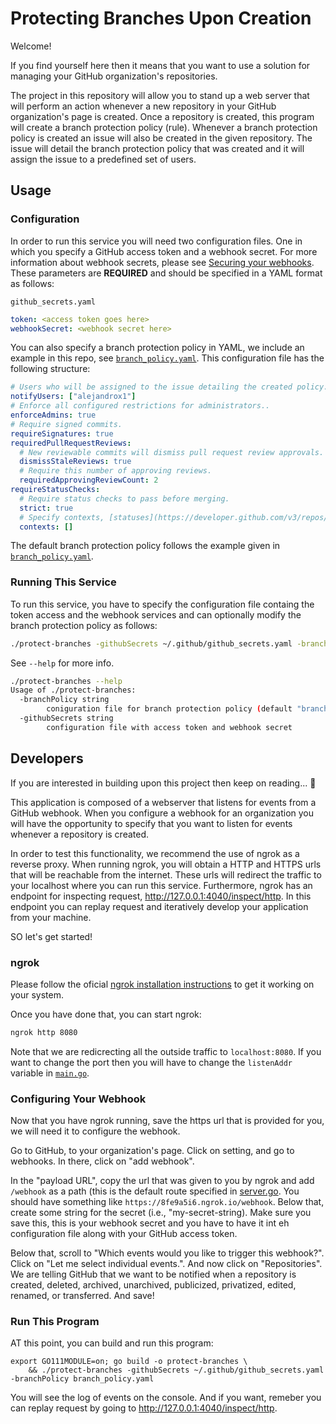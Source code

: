 # Protecting Branches Upon Creation

Welcome!

If you find yourself here then it means that you want to use a solution for
managing your GitHub organization's repositories.

The project in this repository will allow you to stand up a web server that will
perform an action whenever a new repository in your GitHub organization's page
is created.
Once a repository is created, this program will create a branch protection
policy (rule).
Whenever a branch protection policy is created an issue will also be created in
the given repository.
The issue will detail the branch protection policy that was created and it will
assign the issue to a predefined set of users.

## Usage
### Configuration
In order to run this service you will need two configuration files.
One in which you specify a GitHub access token and a webhook secret.
For more information about webhook secrets, please see
[Securing your webhooks](https://developer.github.com/webhooks/securing/).
These parameters are **REQUIRED** and should be specified in a YAML format as
follows:

`github_secrets.yaml`
```yaml
token: <access token goes here>
webhookSecret: <webhook secret here>
```

You can also specify a branch protection policy in YAML, we include an example
in this repo, see [`branch_policy.yaml`](./branch_policy.yaml).
This configuration file has the following structure:

```yaml
# Users who will be assigned to the issue detailing the created policy.
notifyUsers: ["alejandrox1"]
# Enforce all configured restrictions for administrators..
enforceAdmins: true
# Require signed commits.
requireSignatures: true
requiredPullRequestReviews:
  # New reviewable commits will dismiss pull request review approvals.
  dismissStaleReviews: true
  # Require this number of approving reviews.
  requiredApprovingReviewCount: 2
requireStatusChecks:
  # Require status checks to pass before merging.
  strict: true
  # Specify contexts, [statuses](https://developer.github.com/v3/repos/statuses/).
  contexts: []
```

The default branch protection policy follows the example given in
[`branch_policy.yaml`](./branch_policy.yaml).

### Running This Service

To run this service, you have to specify the configuration file containg the
token access and the webhook services and can optionally modify the branch
protection policy as follows:

```bash
./protect-branches -githubSecrets ~/.github/github_secrets.yaml -branchPolicy branch_policy.yaml
```

See `--help` for more info.
```bash
./protect-branches --help
Usage of ./protect-branches:
  -branchPolicy string
    	coniguration file for branch protection policy (default "branch_policy.yaml")
  -githubSecrets string
    	configuration file with access token and webhook secret
```

## Developers

If you are interested in building upon this project then keep on reading...
:rocket:

This application is composed of a webserver that listens for events from a
GitHub webhook.
When you configure a webhook for an organization you will have the opportunity
to specify that you want to listen for events whenever a repository is created.

In order to test this functionality, we recommend the use of ngrok as a reverse
proxy.
When running ngrok, you will obtain a HTTP and HTTPS urls that will be
reachable from the internet.
These urls will redirect the traffic to your localhost where you can run this
service.
Furthermore, ngrok has an endpoint for inspecting request,
http://127.0.0.1:4040/inspect/http.
In this endpoint you can replay request and iteratively develop your
application from your machine.

SO let's get started!

### ngrok

Please follow the oficial
[ngrok installation instructions](https://ngrok.com/download) to get it working
on your system.

Once you have done that, you can start ngrok:
```bash
ngrok http 8080
```

Note that we are redicrecting all the outside traffic to `localhost:8080`.
If you want to change the port then you will have to change the `listenAddr`
variable in [`main.go`](./main.go).

### Configuring Your Webhook

Now that you have ngrok running, save the https url that is provided for you,
we will need it to configure the webhook.

Go to GitHub, to your organization's page.
Click on setting, and go to webhooks.
In there, click on "add webhook".

In the "payload URL", copy the url that was given to you by ngrok and add
`/webhook` as a path (this is the default route specified in
[server.go](./server.go).
You should have something like `https://8fe9a5i6.ngrok.io/webhook`.
Below that, create some string for the secret (i.e., "my-secret-string).
Make sure you save this, this is your webhook secret and you have to have it
int eh configuration file along with your GitHub access token.

Below that, scroll to "Which events would you like to trigger this webhook?".
Click on "Let me select individual events.".
And now click on "Repositories".
We are telling GitHub that we want to be notified when a repository is created,
deleted, archived, unarchived, publicized, privatized, edited, renamed, or
transferred.
And save!

### Run This Program

AT this point, you can build and run this program:
```branch
export GO111MODULE=on; go build -o protect-branches \
    && ./protect-branches -githubSecrets ~/.github/github_secrets.yaml -branchPolicy branch_policy.yaml
```

You will see the log of events on the console.
And if you want, remeber you can replay request by going to
http://127.0.0.1:4040/inspect/http.
